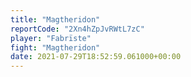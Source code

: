 ```yaml
---
title: "Magtheridon"
reportCode: "2Xn4hZpJvRWtL7zC"
player: "Fabrïste"
fight: "Magtheridon"
date: 2021-07-29T18:52:59.061000+00:00
---
```

